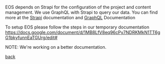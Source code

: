 EOS depends on Strapi for the configuration of the project and content management. We use GraphQL with Strapi to query our data. You can find more at the [Strapi](https://strapi.io/documentation/3.x.x/getting-started/quick-start.html#_5-consume-the-api) documentation and [GraphQL](https://graphql.org/learn/) Documentation

To setup EOS please follow the steps in our temporary documentation https://docs.google.com/document/d/1MB8LfV8eq96cPy7NDRKMkN1TT6gG1bkyfunnEaTGUrg/edit#

NOTE: We're working on a better documentation.

[back](https://gitlab.com/SUSE-UIUX/eos/wikis/home#project-setup)
